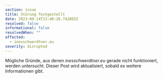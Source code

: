```yaml
---
section: issue
title: Störung festgestellt
date: 2023-09-14T13:40:28.742865Z
resolved: false
informational: false
resolvedWhen: ""
affected:
  - inesschwerdtner.eu
severity: disrupted
---
```

Mögliche Gründe, aus denen *inesschwerdtner.eu* gerade nicht funktioniert, werden untersucht. Dieser Post wird aktualisiert, sobald es weitere Informationen gibt.

        
